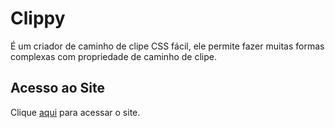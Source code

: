 # Clippy

É um criador de caminho de clipe CSS fácil, ele permite fazer muitas formas complexas com propriedade de caminho de clipe.

## Acesso ao Site

Clique [aqui](https://bennettfeely.com/clippy) para acessar o site.
